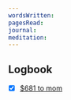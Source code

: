 ```yaml
---
wordsWritten: 
pagesRead: 
journal: 
meditation:
---
```



## Logbook
- [x] [$681 to mom](things:///show?id=CpWeeJty3qvm6uCShWK5bq)